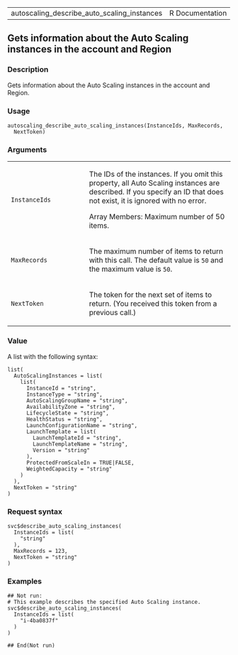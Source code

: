 <table style="width: 100%;">
<tbody>
<tr class="odd">
<td>autoscaling_describe_auto_scaling_instances</td>
<td style="text-align: right;">R Documentation</td>
</tr>
</tbody>
</table>

## Gets information about the Auto Scaling instances in the account and Region

### Description

Gets information about the Auto Scaling instances in the account and
Region.

### Usage

    autoscaling_describe_auto_scaling_instances(InstanceIds, MaxRecords,
      NextToken)

### Arguments

<table>
<colgroup>
<col style="width: 35%" />
<col style="width: 65%" />
</colgroup>
<tbody>
<tr class="odd">
<td><code
id="autoscaling_describe_auto_scaling_instances_:_InstanceIds">InstanceIds</code></td>
<td><p>The IDs of the instances. If you omit this property, all Auto
Scaling instances are described. If you specify an ID that does not
exist, it is ignored with no error.</p>
<p>Array Members: Maximum number of 50 items.</p></td>
</tr>
<tr class="even">
<td><code
id="autoscaling_describe_auto_scaling_instances_:_MaxRecords">MaxRecords</code></td>
<td><p>The maximum number of items to return with this call. The default
value is <code>50</code> and the maximum value is
<code>50</code>.</p></td>
</tr>
<tr class="odd">
<td><code
id="autoscaling_describe_auto_scaling_instances_:_NextToken">NextToken</code></td>
<td><p>The token for the next set of items to return. (You received this
token from a previous call.)</p></td>
</tr>
</tbody>
</table>

### Value

A list with the following syntax:

    list(
      AutoScalingInstances = list(
        list(
          InstanceId = "string",
          InstanceType = "string",
          AutoScalingGroupName = "string",
          AvailabilityZone = "string",
          LifecycleState = "string",
          HealthStatus = "string",
          LaunchConfigurationName = "string",
          LaunchTemplate = list(
            LaunchTemplateId = "string",
            LaunchTemplateName = "string",
            Version = "string"
          ),
          ProtectedFromScaleIn = TRUE|FALSE,
          WeightedCapacity = "string"
        )
      ),
      NextToken = "string"
    )

### Request syntax

    svc$describe_auto_scaling_instances(
      InstanceIds = list(
        "string"
      ),
      MaxRecords = 123,
      NextToken = "string"
    )

### Examples

    ## Not run: 
    # This example describes the specified Auto Scaling instance.
    svc$describe_auto_scaling_instances(
      InstanceIds = list(
        "i-4ba0837f"
      )
    )

    ## End(Not run)
